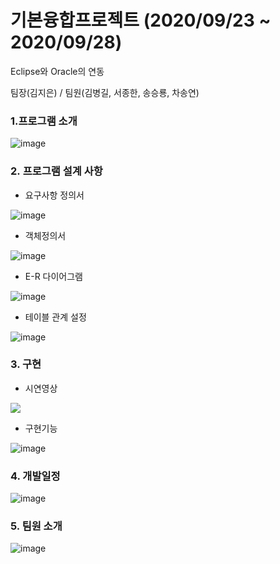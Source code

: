 # 기본융합프로젝트 (2020/09/23 ~ 2020/09/28)

Eclipse와 Oracle의 연동

팀장(김지은) / 팀원(김병길, 서종한, 송승룡, 차송연)

### **1.프로그램 소개**

![image](https://user-images.githubusercontent.com/71308649/103635719-449ba980-4f8c-11eb-89bb-a49d1c22b2da.png)

### **2. 프로그램 설계 사항**

- 요구사항 정의서

![image](https://user-images.githubusercontent.com/71308649/103635734-4a918a80-4f8c-11eb-8186-2cd6bec1c122.png)

- 객체정의서

![image](https://user-images.githubusercontent.com/71308649/103635744-4cf3e480-4f8c-11eb-9756-4429c533a9e9.png)

- E-R 다이어그램

![image](https://user-images.githubusercontent.com/71308649/103635750-4ebda800-4f8c-11eb-914b-189a45bfea8a.png)

- 테이블 관계 설정

![image](https://user-images.githubusercontent.com/71308649/103635755-50876b80-4f8c-11eb-8edf-0554226d347e.png)

### 3. 구현

- 시연영상
<a href = "https://user-images.githubusercontent.com/71308649/103636185-fa66f800-4f8c-11eb-8061-686e18e9d565.mp4">
  <img src = "https://user-images.githubusercontent.com/71308649/103636315-23878880-4f8d-11eb-8b7d-b76e2147a518.png">
</a>

- 구현기능

![image](https://user-images.githubusercontent.com/71308649/103635763-53825c00-4f8c-11eb-9c1c-38d82e9e8f39.png)

### 4. 개발일정

![image](https://user-images.githubusercontent.com/71308649/103635766-55e4b600-4f8c-11eb-9038-967ce0ff0c06.png)

### 5. 팀원 소개

![image](https://user-images.githubusercontent.com/71308649/103635771-58471000-4f8c-11eb-8bcc-96e4b3d5e046.png)
